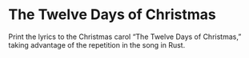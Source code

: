 # The Twelve Days of Christmas
Print the lyrics to the Christmas carol “The Twelve Days of Christmas,” taking advantage of the repetition in the song in Rust.
